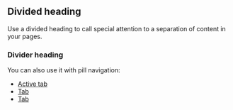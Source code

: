 ## Divided heading

Use a divided heading to call special attention to a separation of content in your pages.


<div class="hr-divider">
  <h3 class="hr-divider-content hr-divider-heading">
    Divider heading
  </h3>
</div>


You can also use it with pill navigation:


<div class="hr-divider">
  <ul class="nav nav-pills hr-divider-content hr-divider-nav">
    <li class="nav-item">
      <a class="nav-link active" href="#">Active tab</a>
    </li>
    <li class="nav-item">
      <a class="nav-link" href="#">Tab</a>
    </li>
    <li class="nav-item">
      <a class="nav-link" href="#">Tab</a>
    </li>
  </ul>
</div>

